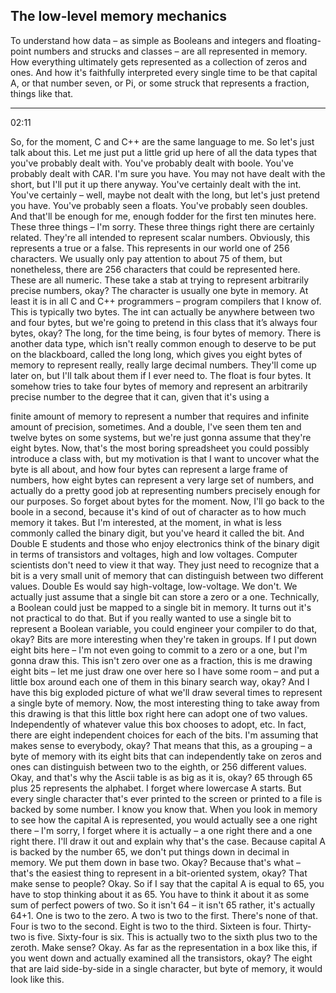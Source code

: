 ## The low-level memory mechanics
To understand how data – as simple as Booleans and integers and floating-point numbers and strucks and classes – are all represented in memory. How everything ultimately gets represented as a collection of zeros and ones. And how it's faithfully interpreted every single time to be that capital A, or that number seven, or Pi, or some struck that represents a fraction, things like that. 

---
02:11

So, for the moment, C and C++ are the same language to me. So let's just talk about this.
Let me just put a little grid up here of all the data types that you've probably dealt with.
You've probably dealt with boole. You've probably dealt with CAR. I'm sure you have.
You may not have dealt with the short, but I'll put it up there anyway. You've certainly
dealt with the int. You've certainly – well, maybe not dealt with the long, but let's just
pretend you have. You've probably seen a floats. You've probably seen doubles. And
that'll be enough for me, enough fodder for the first ten minutes here. These three things
– I'm sorry. These three things right there are certainly related. They're all intended to
represent scalar numbers. Obviously, this represents a true or a false. This represents in
our world one of 256 characters. We usually only pay attention to about 75 of them, but
nonetheless, there are 256 characters that could be represented here. These are all
numeric. These take a stab at trying to represent arbitrarily precise numbers, okay? The
character is usually one byte in memory. At least it is in all C and C++ programmers –
program compilers that I know of. This is typically two bytes. The int can actually be
anywhere between two and four bytes, but we're going to pretend in this class that it’s
always four bytes, okay? The long, for the time being, is four bytes of memory. There is
another data type, which isn't really common enough to deserve to be put on the
blackboard, called the long long, which gives you eight bytes of memory to represent
really, really large decimal numbers. They'll come up later on, but I'll talk about them if I
ever need to. The float is four bytes. It somehow tries to take four bytes of memory and
represent an arbitrarily precise number to the degree that it can, given that it's using a 

finite amount of memory to represent a number that requires and infinite amount of
precision, sometimes. And a double, I've seen them ten and twelve bytes on some
systems, but we're just gonna assume that they're eight bytes. Now, that's the most boring
spreadsheet you could possibly introduce a class with, but my motivation is that I want to
uncover what the byte is all about, and how four bytes can represent a large frame of
numbers, how eight bytes can represent a very large set of numbers, and actually do a
pretty good job at representing numbers precisely enough for our purposes.
So forget about bytes for the moment. Now, I'll go back to the boole in a second, because
it's kind of out of character as to how much memory it takes. But I'm interested, at the
moment, in what is less commonly called the binary digit, but you've heard it called the
bit. And Double E students and those who enjoy electronics think of the binary digit in
terms of transistors and voltages, high and low voltages. Computer scientists don't need
to view it that way. They just need to recognize that a bit is a very small unit of memory
that can distinguish between two different values. Double Es would say high-voltage,
low-voltage. We don't. We actually just assume that a single bit can store a zero or a one.
Technically, a Boolean could just be mapped to a single bit in memory. It turns out it's
not practical to do that. But if you really wanted to use a single bit to represent a Boolean
variable, you could engineer your compiler to do that, okay? Bits are more interesting
when they're taken in groups. If I put down eight bits here – I'm not even going to commit
to a zero or a one, but I'm gonna draw this. This isn't zero over one as a fraction, this is
me drawing eight bits – let me just draw one over here so I have some room – and put a
little box around each one of them in this binary search way, okay? And I have this big
exploded picture of what we'll draw several times to represent a single byte of memory.
Now, the most interesting thing to take away from this drawing is that this little box right
here can adopt one of two values. Independently of whatever value this box chooses to
adopt, etc. In fact, there are eight independent choices for each of the bits. I'm assuming
that makes sense to everybody, okay? That means that this, as a grouping – a byte of
memory with its eight bits that can independently take on zeros and ones can distinguish
between two to the eighth, or 256 different values. Okay, and that's why the Ascii table is
as big as it is, okay? 65 through 65 plus 25 represents the alphabet. I forget where
lowercase A starts. But every single character that's ever printed to the screen or printed
to a file is backed by some number. I know you know that. When you look in memory to
see how the capital A is represented, you would actually see a one right there – I'm sorry,
I forget where it is actually – a one right there and a one right there. I'll draw it out and
explain why that's the case. Because capital A is backed by the number 65, we don't put
things down in decimal in memory. We put them down in base two. Okay? Because that's
what – that's the easiest thing to represent in a bit-oriented system, okay? That make
sense to people? Okay. So if I say that the capital A is equal to 65, you have to stop
thinking about it as 65. You have to think it about it as some sum of perfect powers of
two. So it isn't 64 – it isn't 65 rather, it's actually 64+1. One is two to the zero. A two is
two to the first. There's none of that. Four is two to the second. Eight is two to the third.
Sixteen is four. Thirty-two is five. Sixty-four is six. This is actually two to the sixth plus
two to the zeroth. Make sense? Okay. As far as the representation in a box like this, if
you went down and actually examined all the transistors, okay? The eight that are laid
side-by-side in a single character, but byte of memory, it would look like this.